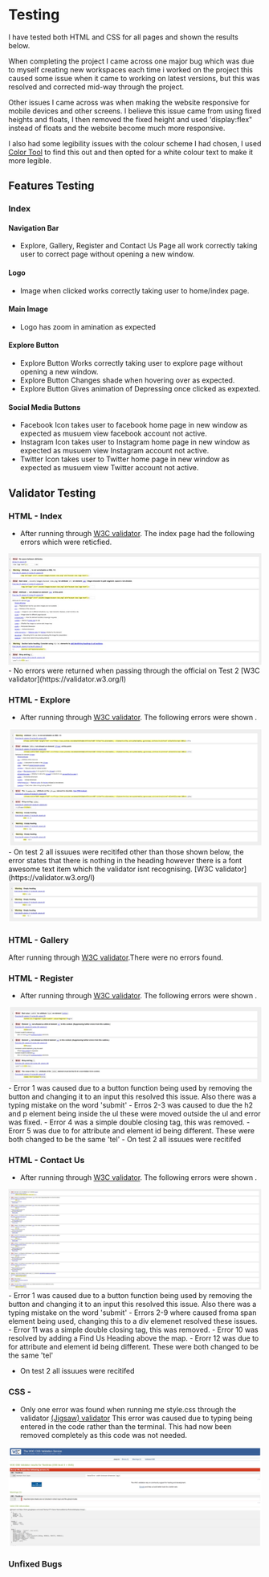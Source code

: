 # Testing

I have tested both HTML and CSS for all pages and shown the results below.

When completing the project I came across one major bug which was due to myself creating new workspaces each time i worked on the project this caused some issue when it came to working on latest versions, but this was resolved and corrected mid-way through the project.

Other issues I came across was when making the website responsive for mobile devices and other screens. I believe this issue came from using fixed heights and floats, I then removed the fixed height and used 'display:flex" instead of floats and the website become much more responsive.

I also had some legibility issues with the colour scheme I had chosen, I used [Color Tool](https://material.io/resources/color/#!/?view.left=1&view.right=1&primary.color=977702&secondary.color=004793&secondary.text.color=92cc00) to find this out and then opted for a white colour text to make it more legible.

## Features Testing 
### Index
#### Navigation Bar
- Explore, Gallery, Register and Contact Us Page all work correctly taking user to correct page without opening a new window.
#### Logo
- Image when clicked works correctly taking user to home/index page.
#### Main Image
- Logo has zoom in amination as expected
#### Explore Button 
- Explore Button Works correctly taking user to explore page without opening a new window.
- Explore Button Changes shade when hovering over as expected.
- Explore Button Gives animation of Depressing once clicked as expexted.
#### Social Media Buttons 
- Facebook Icon takes user to facebook home page in new window as expected as musuem view facebook account not active. 
- Instagram Icon takes user to Instagram home page in new window as expected as musuem view Instagram account not active. 
- Twitter Icon takes user to Twitter home page in new window as expected as musuem view Twitter account not active. 

## Validator Testing 

### HTML - Index
  - After running through [W3C validator](vl). The index page had the following errors which were reticfied. 
  <img src="assets/images/readme-images/text1-index-Page.jpg" alt="image of issues in html index page">
  - No errors were returned when passing through the official on Test 2 [W3C validator](https://validator.w3.org/l)


### HTML - Explore
 - After running through [W3C validator](https://validator.w3.org/l). The following errors were shown . 
  <img src="assets/images/readme-images/test1-explore.jpg" alt="image of issues in html explore page">
  - On test 2 all issuues were recitifed other than those shown below, the error states that there is nothing in the heading however there is a font awesome text item which the validator isnt recognising.  [W3C validator](https://validator.w3.org/l)
  <img src="assets/images/readme-images/test2-explore.jpg" alt="image of remaining issues in html explore page">

### HTML - Gallery
  After running through [W3C validator](https://validator.w3.org/).There were no errors found.

### HTML - Register
 - After running through [W3C validator](https://validator.w3.org/). The following errors were shown . 
  <img src="assets/images/readme-images/test1-register.jpg" alt="image of issues in html resgister page">
  - Error 1 was caused due to a button function being used by removing the button and changing it to an input this resolved this issue. Also there was a typing mistake on the word 'submit'
  - Erros 2-3 was caused to due the h2 and p element being inside the ul these were moved outside the ul and error was fixed.
  - Error 4 was a simple double closing tag, this was removed.
  - Erorr 5 was due to for attribute and element id being different. These were both changed to be the same 'tel'
  - On test 2 all issuues were recitifed 

### HTML - Contact Us
 - After running through [W3C validator](https://validator.w3.org/). The following errors were shown . 
  <img src="assets/images/readme-images/test1-contact.jpg" alt="image of issues in html contact us page">
  - Error 1 was caused due to a button function being used by removing the button and changing it to an input this resolved this issue. Also there was a typing mistake on the word 'submit'
  - Errors 2-9 where caused froma span element being used, changing this to a div elemenet resolved these issues.
  - Error 11 was a simple double closing tag, this was removed.
  - Error 10 was resolved by adding a Find Us Heading above the map.
  - Erorr 12 was due to for attribute and element id being different. These were both changed to be the same 'tel'

  - On test 2 all issuues were recitifed
### CSS - 
  - Only one error was found when running me style.css through the validator [(Jigsaw) validator](https://jigsaw.w3.org/css-validator/validator) This error was caused due to typing being entered in the code rather than the terminal. This had now been removed completely as this code was not needed.
<img src="assets/images/readme-images/test1-css.jpg" alt="image of issues in css">

### Unfixed Bugs

